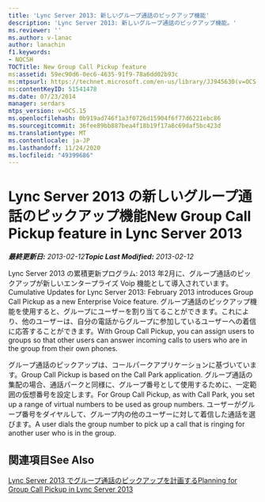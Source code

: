 ```yaml
---
title: 'Lync Server 2013: 新しいグループ通話のピックアップ機能'
description: 'Lync Server 2013: 新しいグループ通話のピックアップ機能。'
ms.reviewer: ''
ms.author: v-lanac
author: lanachin
f1.keywords:
- NOCSH
TOCTitle: New Group Call Pickup feature
ms:assetid: 59ec90d6-0ec6-4635-91f9-78a6dd02b93c
ms:mtpsurl: https://technet.microsoft.com/en-us/library/JJ945630(v=OCS.15)
ms:contentKeyID: 51541478
ms.date: 07/23/2014
manager: serdars
mtps_version: v=OCS.15
ms.openlocfilehash: 0b919ad746f1a3f0726d15904f6f77d6221ebc86
ms.sourcegitcommit: 36fee89bb887bea4f18b19f17a8c69daf5bc423d
ms.translationtype: MT
ms.contentlocale: ja-JP
ms.lasthandoff: 11/24/2020
ms.locfileid: "49399686"
---
```

# <a name="new-group-call-pickup-feature-in-lync-server-2013"></a><span data-ttu-id="e546c-103">Lync Server 2013 の新しいグループ通話のピックアップ機能</span><span class="sxs-lookup"><span data-stu-id="e546c-103">New Group Call Pickup feature in Lync Server 2013</span></span>

<div data-xmlns="http://www.w3.org/1999/xhtml">

<div class="topic" data-xmlns="http://www.w3.org/1999/xhtml" data-msxsl="urn:schemas-microsoft-com:xslt" data-cs="https://msdn.microsoft.com/">

<div data-asp="https://msdn2.microsoft.com/asp">



</div>

<div id="mainSection">

<div id="mainBody"><span data-ttu-id="e546c-104">

<span> </span></span><span class="sxs-lookup"><span data-stu-id="e546c-104">

<span> </span></span></span>

<span data-ttu-id="e546c-105">_**最終更新日:** 2013-02-12_</span><span class="sxs-lookup"><span data-stu-id="e546c-105">_**Topic Last Modified:** 2013-02-12_</span></span>

<span data-ttu-id="e546c-106">Lync Server 2013 の累積更新プログラム: 2013 年2月に、グループ通話のピックアップが新しいエンタープライズ Voip 機能として導入されています。</span><span class="sxs-lookup"><span data-stu-id="e546c-106">Cumulative Updates for Lync Server 2013: February 2013 introduces Group Call Pickup as a new Enterprise Voice feature.</span></span> <span data-ttu-id="e546c-107">グループ通話のピックアップ機能を使用すると、グループにユーザーを割り当てることができます。これにより、他のユーザーは、自分の電話からグループに参加しているユーザーへの着信に応答することができます。</span><span class="sxs-lookup"><span data-stu-id="e546c-107">With Group Call Pickup, you can assign users to groups so that other users can answer incoming calls to users who are in the group from their own phones.</span></span>

<span data-ttu-id="e546c-108">グループ通話のピックアップは、コールパークアプリケーションに基づいています。</span><span class="sxs-lookup"><span data-stu-id="e546c-108">Group Call Pickup is based on the Call Park application.</span></span> <span data-ttu-id="e546c-109">グループ通話の集配の場合、通話パークと同様に、グループ番号として使用するために、一定範囲の仮想番号を設定します。</span><span class="sxs-lookup"><span data-stu-id="e546c-109">For Group Call Pickup, as with Call Park, you set up a range of virtual numbers to be used as group numbers.</span></span> <span data-ttu-id="e546c-110">ユーザーがグループ番号をダイヤルして、グループ内の他のユーザーに対して着信した通話を選びます。</span><span class="sxs-lookup"><span data-stu-id="e546c-110">A user dials the group number to pick up a call that is ringing for another user who is in the group.</span></span>

<div>

## <a name="see-also"></a><span data-ttu-id="e546c-111">関連項目</span><span class="sxs-lookup"><span data-stu-id="e546c-111">See Also</span></span>


[<span data-ttu-id="e546c-112">Lync Server 2013 でグループ通話のピックアップを計画する</span><span class="sxs-lookup"><span data-stu-id="e546c-112">Planning for Group Call Pickup in Lync Server 2013</span></span>](lync-server-2013-planning-for-group-call-pickup.md)  
  

<span data-ttu-id="e546c-113"></div>

</div>

<span> </span>

</div>

</div>

</span><span class="sxs-lookup"><span data-stu-id="e546c-113"></div>

</div>

<span> </span>

</div>

</div>

</span></span></div>

